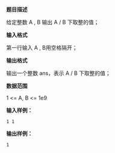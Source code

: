 **题目描述**

给定整数 A , B 输出 A / B 下取整的值；

**输入格式**

第一行输入 A , B用空格隔开；

**输出格式**

输出一个整数 ans，表示 A / B 下取整的值；

**数据范围**

1 <= A, B <= 1e9

**输入样例：**

```
1 1
```

**输出样例：**

```
1
```

